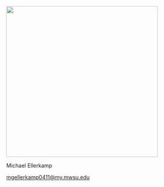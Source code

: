 <img src="http://i.imgur.com/mtCwnQ3.jpg" width="400">

Michael Ellerkamp<br>

mgellerkamp0411@my.mwsu.edu